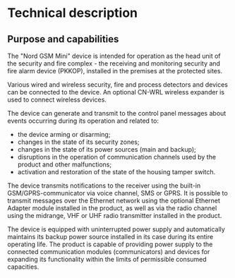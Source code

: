 # Technical description

## Purpose and capabilities

The "Nord GSM Mini" device is intended for operation as the head unit of the security and fire complex - the receiving and monitoring security and fire alarm device (PKKOP), installed in the premises at the protected sites.

Various wired and wireless security, fire and process detectors and devices can be connected to the device. An optional CN-WRL wireless expander is used to connect wireless devices.

The device can generate and transmit to the control panel messages about events occurring during its operation and related to:

* the device arming or disarming;
* changes in the state of its security zones;
* changes in the state of its power sources (main and backup);
* disruptions in the operation of communication channels used by the product and other malfunctions;
* activation and restoration of the state of the housing tamper switch.

The device transmits notifications to the receiver using the built-in GSM/GPRS-communicator via voice channel, SMS or GPRS. It is possible to transmit messages over the Ethernet network using the optional Ethernet Adapter module installed in the product, as well as via the radio channel using the midrange, VHF or UHF radio transmitter installed in the product.
 
The device is equipped with uninterrupted power supply and automatically maintains its backup power source installed in its case during its entire operating life. The product is capable of providing power supply to the connected communication modules (communicators) and devices for expanding its functionality within the limits of permissible consumed capacities.

